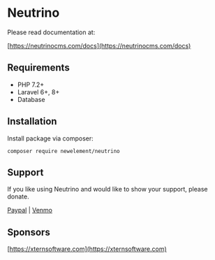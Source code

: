 # Neutrino

Please read documentation at:

[https://neutrinocms.com/docs](https://neutrinocms.com/docs)

## Requirements

- PHP 7.2+
- Laravel 6+, 8+
- Database

## Installation

Install package via composer:

```
composer require newelement/neutrino
```

## Support

If you like using Neutrino and would like to show your support, please donate.

[Paypal](https://paypal.me/donjones) |  [Venmo](https://www.venmo.com/don-jones)

## Sponsors

[https://xternsoftware.com](https://xternsoftware.com)
